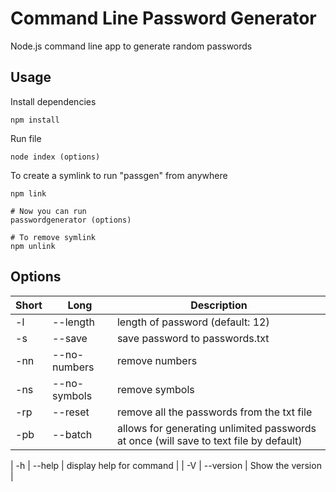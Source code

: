 # Command Line Password Generator

Node.js command line app to generate random passwords

## Usage

Install dependencies

```
npm install
```

Run file

```
node index (options)
```

To create a symlink to run "passgen" from anywhere

```
npm link

# Now you can run
passwordgenerator (options)

# To remove symlink
npm unlink
```

## Options

| Short | Long              | Description                     |
| ----- | ----------------- | ------------------------------- |
| -l    | --length <number> | length of password (default: 12) |
| -s    | --save            | save password to passwords.txt  |
| -nn   | --no-numbers      | remove numbers                  |
| -ns   | --no-symbols      | remove symbols                  |
| -rp   | --reset           | remove all the passwords from the txt file                  |
| -pb    | --batch <number>            | allows for generating unlimited passwords at once (will save to text file by default)         |

| -h    | --help            | display help for command        |
| -V    | --version         | Show the version                |
